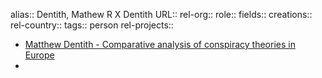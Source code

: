 alias:: Dentith, Mathew R X Dentith
URL::
rel-org::
role::
fields::
creations::
rel-country::
tags:: person
rel-projects::



- [Matthew Dentith - Comparative analysis of conspiracy theories in Europe](https://conspiracytheories.eu/member/matthew-dentith-ph-d/)
-
